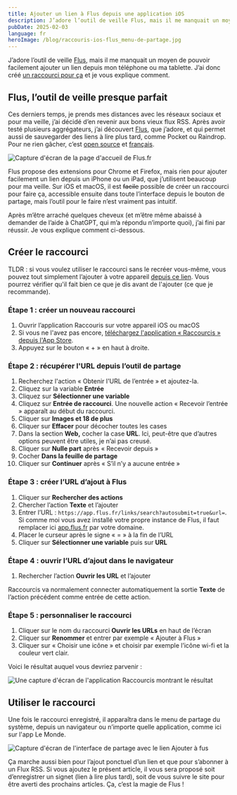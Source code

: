 ```yaml
---
title: Ajouter un lien à Flus depuis une application iOS
description: J’adore l’outil de veille Flus, mais il me manquait un moyen de pouvoir facilement ajouter un lien depuis mon téléphone ou ma tablette. J’ai donc créé un raccourci pour ça et je vous explique comment.
pubDate: 2025-02-03
language: fr
heroImage: /blog/raccouris-ios-flus_menu-de-partage.jpg
---
```


J’adore l’outil de veille [Flus](https://flus.fr), mais il me manquait un moyen de pouvoir facilement ajouter un lien
depuis mon téléphone ou ma tablette. J’ai donc
créé [un raccourci pour ça](https://www.icloud.com/shortcuts/dd59c81abbf446e9bf52daa0ada90372) et je vous explique
comment.

## Flus, l’outil de veille presque parfait

Ces derniers temps, je prends mes distances avec les réseaux sociaux et pour ma veille, j’ai décidé d’en revenir aux
bons vieux flux RSS. Après avoir testé plusieurs aggrégateurs, j’ai découvert [Flus](https://flus.fr), que j’adore, et
qui permet aussi de sauvegarder des liens à lire plus tard, comme Pocket ou Raindrop. Pour ne rien gâcher,
c’est [open source](https://github.com/flusio/Flus) et [français](https://flus.fr/carnet/).

![Capture d'écran de la page d'accueil de Flus.fr](/blog/raccourcis-ios-flus_homepage-flus.webp)

Flus propose des extensions pour Chrome et Firefox, mais rien pour ajouter facilement un lien depuis un iPhone ou un
iPad, que j’utilisent beaucoup pour ma veille. Sur iOS et macOS, il est ~~facile~~ possible de créer un raccourci pour
faire ça, accessible ensuite dans toute l’interface depuis le bouton de partage, mais l’outil pour le faire n’est
vraiment pas intuitif.

Après m’être arraché quelques cheveux (et m’être même abaissé à demander de l’aide à ChatGPT, qui m’a répondu n’importe
quoi), j’ai fini par réussir. Je vous explique comment ci-dessous.

## Créer le raccourci

TLDR : si vous voulez utiliser le raccourci sans le recréer vous-même, vous pouvez tout simplement l’ajouter à votre
appareil [depuis ce lien](https://www.icloud.com/shortcuts/dd59c81abbf446e9bf52daa0ada90372). Vous pourrez vérifier
qu'il fait bien ce que je dis avant de l'ajouter (ce que je recommande).

### Étape 1 : créer un nouveau raccourci

1. Ouvrir l’application Raccouris sur votre appareil iOS ou macOS
2. Si vous ne l'avez pas
   encore, [téléchargez l'application « Raccourcis » depuis l'App Store](https://apps.apple.com/fr/app/raccourcis/id1462947752).
3. Appuyez sur le bouton « + » en haut à droite.

### Étape 2 : récupérer l'URL depuis l’outil de partage

1. Recherchez l'action « Obtenir l'URL de l’entrée » et ajoutez-la.
2. Cliquez sur la variable **Entrée**
3. Cliquez sur **Sélectionner une variable**
4. Cliquez sur **Entrée de raccourci**. Une nouvelle action « Recevoir l’entrée » apparaît au début du raccourci.
5. Cliquer sur **Images et 18 de plus**
6. Cliquer sur **Effacer** pour décocher toutes les cases
7. Dans la section **Web,** cocher la case **URL**. Ici, peut-être que d’autres options peuvent être utiles, je n’ai pas
   creusé.
8. Cliquer sur **Nulle part** après « Recevoir depuis »
9. Cocher **Dans la feuille de partage**
10. Cliquer sur **Continuer** après « S’il n’y a aucune entrée »

### Étape 3 : créer l’URL d’ajout à Flus

1. Cliquer sur **Rechercher des actions**
2. Chercher l’action **Texte** et l’ajouter
3. Entrer l’URL : `https://app.flus.fr/links/search?autosubmit=true&url=`. Si comme moi vous avez installé votre propre
   instance de Flus, il faut remplacer ici [app.flus.fr](http://app.flus.fr) par votre domaine.
4. Placer le curseur après le signe « = » à la fin de l’URL
5. Cliquer sur **Sélectionner une variable** puis sur **URL**

### Étape 4 : ouvrir l’URL d’ajout dans le navigateur

1. Rechercher l’action **Ouvrir les URL** et l’ajouter

Raccourcis va normalement connecter automatiquement la sortie **Texte** de l’action précédent comme entrée de cette
action.

### Étape 5 : personnaliser le raccourci

1. Cliquer sur le nom du raccourci **Ouvrir les URLs** en haut de l’écran
2. Cliquer sur **Renommer** et entrer par exemple « Ajouter à Flus »
3. Cliquer sur « Choisir une icône » et choisir par exemple l’icône wi-fi et la couleur vert clair.

Voici le résultat auquel vous devriez parvenir :

![Une capture d'écran de l'application Raccourcis montrant le résultat](/blog/raccouris-ios-flus_resultat.png)

## Utiliser le raccourci

Une fois le raccourci enregistré, il apparaîtra dans le menu de partage du système, depuis un navigateur ou n’importe
quelle application, comme ici sur l'app Le Monde.

![Capture d'écran de l'interface de partage avec le lien Ajouter à fus](/blog/raccourcis-ios-flus_depuis-lemonde.png)

Ça marche aussi bien pour l’ajout ponctuel d’un lien et que pour s’abonner à un Flux RSS. Si vous ajoutez le présent
article, il vous sera proposé soit d’enregistrer un signet (lien à lire plus tard), soit de vous suivre le site pour
être averti des prochains articles. Ça, c’est la magie de Flus !
